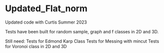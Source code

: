 # Updated_Flat_norm
Updated code with Curtis Summer 2023

Tests have been built for random sample, graph and f classes in 2D and 3D.

Still need:
Tests for Edmond Karp Class
Tests for Messing with mincut
Tests for Voronoi class in 2D and 3D
